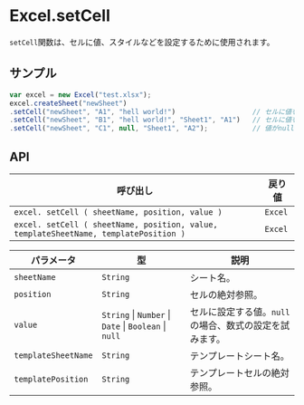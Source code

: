 # Excel.setCell

`setCell`関数は、セルに値、スタイルなどを設定するために使用されます。

## サンプル

```javascript
var excel = new Excel("test.xlsx");
excel.createSheet("newSheet")
.setCell("newSheet", "A1", "hell world!")					// セルに値を設定する場合。
.setCell("newSheet", "B1", "hell world!", "Sheet1", "A1")	// セルに値を設定し、別のセルからスタイルをコピーする場合。
.setCell("newSheet", "C1", null, "Sheet1", "A2");			// 値がnullの場合、数式の設定を試みます。
```

## API

| 呼び出し | 戻り値 |
|---|---|
| `excel. setCell ( sheetName, position, value )` | `Excel` |
| `excel. setCell ( sheetName, position, value, templateSheetName, templatePosition )` | `Excel` |

| パラメータ | 型 | 説明 |
|---|---|---|
| `sheetName` | `String` | シート名。 |
| `position` | `String` | セルの絶対参照。 |
| `value` | `String` \| `Number` \| `Date` \| `Boolean` \| `null` | セルに設定する値。`null`の場合、数式の設定を試みます。 |
| `templateSheetName` | `String` | テンプレートシート名。 |
| `templatePosition` | `String` | テンプレートセルの絶対参照。 |